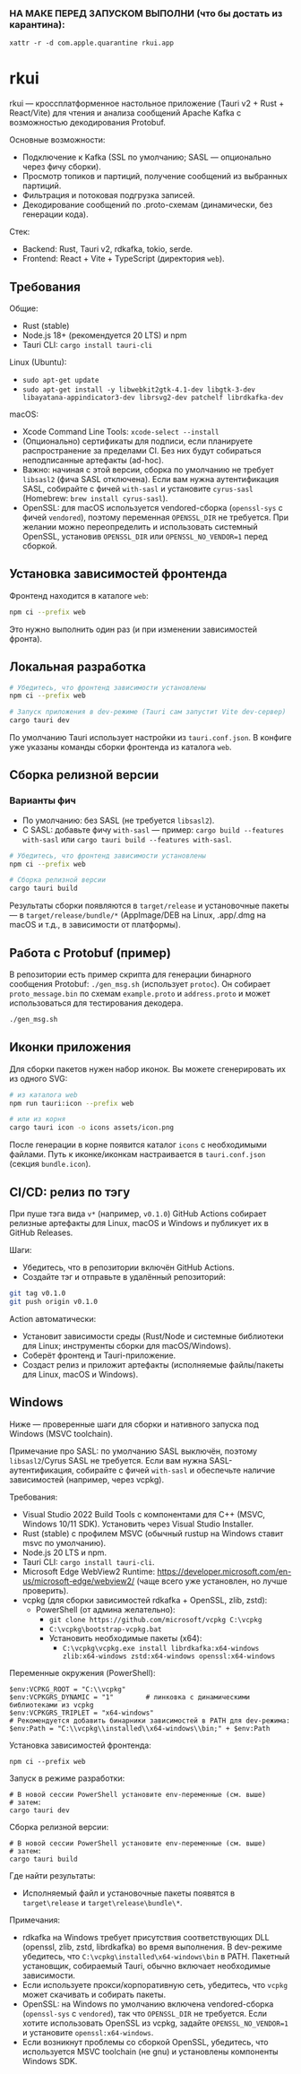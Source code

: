 ### **НА МАКЕ ПЕРЕД ЗАПУСКОМ ВЫПОЛНИ (что бы достать из карантина):** 
 `xattr -r -d com.apple.quarantine rkui.app`

# rkui

rkui — кроссплатформенное настольное приложение (Tauri v2 + Rust + React/Vite) для чтения и анализа сообщений Apache Kafka с возможностью декодирования Protobuf.

Основные возможности:
- Подключение к Kafka (SSL по умолчанию; SASL — опционально через фичу сборки).
- Просмотр топиков и партиций, получение сообщений из выбранных партиций.
- Фильтрация и потоковая подгрузка записей.
- Декодирование сообщений по .proto-схемам (динамически, без генерации кода).

Стек:
- Backend: Rust, Tauri v2, rdkafka, tokio, serde.
- Frontend: React + Vite + TypeScript (директория `web`).


## Требования

Общие:
- Rust (stable)
- Node.js 18+ (рекомендуется 20 LTS) и npm
- Tauri CLI: `cargo install tauri-cli`

Linux (Ubuntu):
- `sudo apt-get update`
- `sudo apt-get install -y libwebkit2gtk-4.1-dev libgtk-3-dev libayatana-appindicator3-dev librsvg2-dev patchelf librdkafka-dev`

macOS:
- Xcode Command Line Tools: `xcode-select --install`
- (Опционально) сертификаты для подписи, если планируете распространение за пределами CI. Без них будут собираться неподписанные артефакты (ad-hoc).
- Важно: начиная с этой версии, сборка по умолчанию не требует `libsasl2` (фича SASL отключена). Если вам нужна аутентификация SASL, собирайте с фичей `with-sasl` и установите `cyrus-sasl` (Homebrew: `brew install cyrus-sasl`).
- OpenSSL: для macOS используется vendored-сборка (`openssl-sys` с фичей `vendored`), поэтому переменная `OPENSSL_DIR` не требуется. При желании можно переопределить и использовать системный OpenSSL, установив `OPENSSL_DIR` или `OPENSSL_NO_VENDOR=1` перед сборкой.


## Установка зависимостей фронтенда

Фронтенд находится в каталоге `web`:

```bash
npm ci --prefix web
```

Это нужно выполнить один раз (и при изменении зависимостей фронта).


## Локальная разработка

```bash
# Убедитесь, что фронтенд зависимости установлены
npm ci --prefix web

# Запуск приложения в dev-режиме (Tauri сам запустит Vite dev-сервер)
cargo tauri dev
```

По умолчанию Tauri использует настройки из `tauri.conf.json`. В конфиге уже указаны команды сборки фронтенда из каталога `web`.


## Сборка релизной версии

### Варианты фич
- По умолчанию: без SASL (не требуется `libsasl2`).
- С SASL: добавьте фичу `with-sasl` — пример: `cargo build --features with-sasl` или `cargo tauri build --features with-sasl`.

```bash
# Убедитесь, что фронтенд зависимости установлены
npm ci --prefix web

# Сборка релизной версии
cargo tauri build
```

Результаты сборки появляются в `target/release` и установочные пакеты — в `target/release/bundle/*` (AppImage/DEB на Linux, .app/.dmg на macOS и т.д., в зависимости от платформы).


## Работа с Protobuf (пример)

В репозитории есть пример скрипта для генерации бинарного сообщения Protobuf: `./gen_msg.sh` (использует `protoc`). Он собирает `proto_message.bin` по схемам `example.proto` и `address.proto` и может использоваться для тестирования декодера.

```bash
./gen_msg.sh
```


## Иконки приложения

Для сборки пакетов нужен набор иконок. Вы можете сгенерировать их из одного SVG:

```bash
# из каталога web
npm run tauri:icon --prefix web

# или из корня
cargo tauri icon -o icons assets/icon.png
```

После генерации в корне появится каталог `icons` с необходимыми файлами. Путь к иконке/иконкам настраивается в `tauri.conf.json` (секция `bundle.icon`).


## CI/CD: релиз по тэгу

При пуше тэга вида `v*` (например, `v0.1.0`) GitHub Actions собирает релизные артефакты для Linux, macOS и Windows и публикует их в GitHub Releases.

Шаги:
- Убедитесь, что в репозитории включён GitHub Actions.
- Создайте тэг и отправьте в удалённый репозиторий:

```bash
git tag v0.1.0
git push origin v0.1.0
```

Action автоматически:
- Установит зависимости среды (Rust/Node и системные библиотеки для Linux; инструменты сборки для macOS/Windows).
- Соберёт фронтенд и Tauri-приложение.
- Создаст релиз и приложит артефакты (исполняемые файлы/пакеты для Linux, macOS и Windows).


## Windows

Ниже — проверенные шаги для сборки и нативного запуска под Windows (MSVC toolchain).

Примечание про SASL: по умолчанию SASL выключён, поэтому `libsasl2`/Cyrus SASL не требуется. Если вам нужна SASL-аутентификация, собирайте с фичей `with-sasl` и обеспечьте наличие зависимостей (например, через vcpkg).

Требования:
- Visual Studio 2022 Build Tools с компонентами для C++ (MSVC, Windows 10/11 SDK). Установить через Visual Studio Installer.
- Rust (stable) с профилем MSVC (обычный rustup на Windows ставит msvc по умолчанию).
- Node.js 20 LTS и npm.
- Tauri CLI: `cargo install tauri-cli`.
- Microsoft Edge WebView2 Runtime: https://developer.microsoft.com/en-us/microsoft-edge/webview2/ (чаще всего уже установлен, но лучше проверить).
- vcpkg (для сборки зависимостей rdkafka + OpenSSL, zlib, zstd):
  - PowerShell (от админа желательно):
    - `git clone https://github.com/microsoft/vcpkg C:\vcpkg`
    - `C:\vcpkg\bootstrap-vcpkg.bat`
    - Установить необходимые пакеты (x64):
      - `C:\vcpkg\vcpkg.exe install librdkafka:x64-windows zlib:x64-windows zstd:x64-windows openssl:x64-windows`

Переменные окружения (PowerShell):
```pwsh
$env:VCPKG_ROOT = "C:\\vcpkg"
$env:VCPKGRS_DYNAMIC = "1"        # линковка с динамическими библиотеками из vcpkg
$env:VCPKGRS_TRIPLET = "x64-windows"
# Рекомендуется добавить бинарники зависимостей в PATH для dev-режима:
$env:Path = "C:\\vcpkg\\installed\\x64-windows\\bin;" + $env:Path
```

Установка зависимостей фронтенда:
```pwsh
npm ci --prefix web
```

Запуск в режиме разработки:
```pwsh
# В новой сессии PowerShell установите env-переменные (см. выше)
# затем:
cargo tauri dev
```

Сборка релизной версии:
```pwsh
# В новой сессии PowerShell установите env-переменные (см. выше)
# затем:
cargo tauri build
```

Где найти результаты:
- Исполняемый файл и установочные пакеты появятся в `target\release` и `target\release\bundle\*`.

Примечания:
- rdkafka на Windows требует присутствия соответствующих DLL (openssl, zlib, zstd, librdkafka) во время выполнения. В dev-режиме убедитесь, что `C:\vcpkg\installed\x64-windows\bin` в PATH. Пакетный установщик, собираемый Tauri, обычно включает необходимые зависимости.
- Если используете прокси/корпоративную сеть, убедитесь, что `vcpkg` может скачивать и собирать пакеты.
- OpenSSL: на Windows по умолчанию включена vendored-сборка (`openssl-sys` с `vendored`), так что `OPENSSL_DIR` не требуется. Если хотите использовать OpenSSL из vcpkg, задайте `OPENSSL_NO_VENDOR=1` и установите `openssl:x64-windows`.
- Если возникнут проблемы со сборкой OpenSSL, убедитесь, что используется MSVC toolchain (не gnu) и установлены компоненты Windows SDK.
